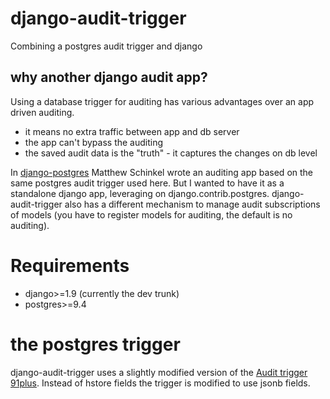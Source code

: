 # django-audit-trigger
Combining a postgres audit trigger and django

## why another django audit app?
Using a database trigger for auditing has various advantages over an app driven auditing. 
* it means no extra traffic between app and db server
* the app can't bypass the auditing
* the saved audit data is the "truth" - it captures the changes on db level

In [django-postgres](bitbucket.org/schinckel/django-postgres) Matthew Schinkel wrote an auditing app based on the same postgres audit trigger used here. But I wanted to have it as a standalone django app, leveraging on django.contrib.postgres. django-audit-trigger also has a different mechanism to manage audit subscriptions of models (you have to register models for auditing, the default is no auditing).

# Requirements
* django>=1.9 (currently the dev trunk)
* postgres>=9.4

# the postgres trigger
django-audit-trigger uses a slightly modified version of the [Audit trigger 91plus](https://wiki.postgresql.org/wiki/Audit_trigger_91plus). Instead of hstore fields the trigger is modified to use jsonb fields.
